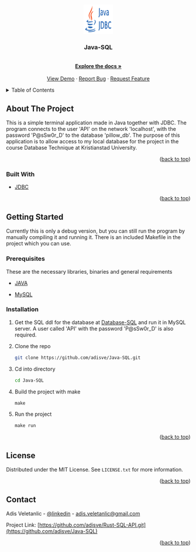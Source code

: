 <div id="top"></div>


<!-- PROJECT LOGO -->
<br />
<div align="center">
  <a href="https://github.com/adisve/Java-SQL">
    <img src="https://github.com/adisve/Java-SQL/blob/main/jdbc.png" alt="Logo" width="80" height="80">
  </a>

<h3 align="center">Java-SQL</h3>

  <p align="center">
    <br />
    <a href="https://github.com/github_username/repo_name"><strong>Explore the docs »</strong></a>
    <br />
    <br />
    <a href="https://github.com/github_username/repo_name">View Demo</a>
    ·
    <a href="https://github.com/github_username/repo_name/issues">Report Bug</a>
    ·
    <a href="https://github.com/github_username/repo_name/issues">Request Feature</a>
  </p>
</div>



<!-- TABLE OF CONTENTS -->
<details>
  <summary>Table of Contents</summary>
  <ol>
    <li>
      <a href="#about-the-project">About The Project</a>
      <ul>
        <li><a href="#built-with">Built With</a></li>
      </ul>
    </li>
    <li>
      <a href="#getting-started">Getting Started</a>
      <ul>
        <li><a href="#prerequisites">Prerequisites</a></li>
        <li><a href="#installation">Installation</a></li>
      </ul>
    </li>
    <li><a href="#usage">Usage</a></li>
    <li><a href="#roadmap">Roadmap</a></li>
    <li><a href="#contributing">Contributing</a></li>
    <li><a href="#license">License</a></li>
    <li><a href="#contact">Contact</a></li>
    <li><a href="#acknowledgments">Acknowledgments</a></li>
  </ol>
</details>



<!-- ABOUT THE PROJECT -->
## About The Project

This is a simple terminal application made in Java together with JDBC.
The program connects to the user 'API' on the network 'localhost', with the password 'P@sSw0r_D' to the database 'pillow_db'.
The purpose of this application is to allow access to my local database for the project in the course Database Technique at Kristianstad University.
<p align="right">(<a href="#top">back to top</a>)</p>



### Built With

* [JDBC](https://docs.microsoft.com/en-us/sql/connect/jdbc/download-microsoft-jdbc-driver-for-sql-server?view=sql-server-ver15)
<p align="right">(<a href="#top">back to top</a>)</p>



<!-- GETTING STARTED -->
## Getting Started

Currently this is only a debug version, but you can still run the program by manually
compiling it and running it. There is an included Makefile in the project which you can use.

### Prerequisites

These are the necessary libraries, binaries and general requirements
* [JAVA](https://www.java.com/en/download/manual.jsp)

* [MySQL](https://www.mysql.com/downloads/)




### Installation

1. Get the SQL ddl for the database at [Database-SQL](https://github.com/adisve/Java-SQL/blob/main/DATABASE.sql) and
   run it in MySQL server. A user called 'API' with the password 'P@sSw0r_D' is also required.
   
2. Clone the repo
   ```sh
   git clone https://github.com/adisve/Java-SQL.git
   ```
   
3. Cd into directory
   ```sh
   cd Java-SQL
   ```
   
4. Build the project with make
   ```rs
   make
   ```
   
5. Run the project
   ```rs
   make run
   ```


<p align="right">(<a href="#top">back to top</a>)</p>



<!-- USAGE EXAMPLES -->
<!--
## Usage

Use this space to show useful examples of how a project can be used. Additional screenshots, code examples and demos work well in this space. You may also link to more resources.

_For more examples, please refer to the [Documentation](https://example.com)_

<p align="right">(<a href="#top">back to top</a>)</p>

<!-- LICENSE -->
## License

Distributed under the MIT License. See `LICENSE.txt` for more information.

<p align="right">(<a href="#top">back to top</a>)</p>



<!-- CONTACT -->
## Contact

Adis Veletanlic - [@linkedin](https://www.linkedin.com/in/adis-veletanlic-2b51b4229/) - adis.veletanlic@gmail.com

Project Link: [https://github.com/adisve/Rust-SQL-API.git](https://github.com/adisve/Java-SQL)

<p align="right">(<a href="#top">back to top</a>)</p>
